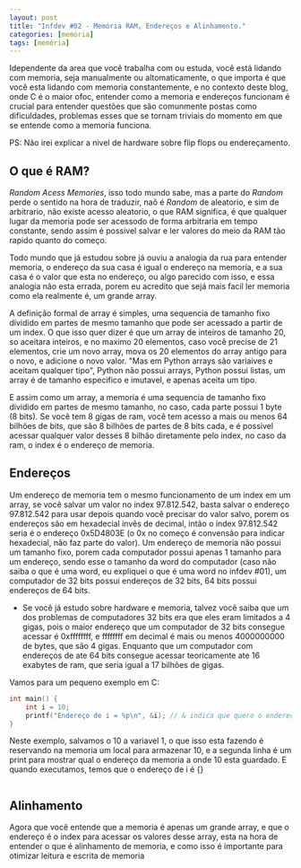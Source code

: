 ```yaml
---
layout: post
title: "Infdev #02 - Memória RAM, Endereços e Alinhamento."
categories: [memória]
tags: [memória]
---
```


Idependente da area que você trabalha com ou estuda, você está lidando com memoria, seja manualmente ou altomaticamente, o que importa é que você esta lidando com memoria constantemente, e no contexto deste blog, onde C é o maior ofoc, entender como a memoria e endereços funcionam é crucial para entender questões que são comunmente postas como dificuldades, problemas esses que se tornam triviais do momento em que se entende como a memoria funciona.

PS: Não irei explicar a nivel de hardware sobre flip flops ou endereçamento.

## O que é RAM?
*Random Acess Memories*, isso todo mundo sabe, mas a parte do *Random* perde o sentido na hora de traduzir, naõ é *Random* de aleatorio, e sim de arbitrario, não existe acesso aleatorio, o que RAM significa, é que qualquer lugar da memoria pode ser acessodo de forma arbitraria em tempo constante, sendo assim é possivel salvar e ler valores do meio da RAM tão rapido quanto do começo. 

Todo mundo que já estudou sobre já ouviu a analogia da rua para entender memoria, o endereço da sua casa é igual o endereço na memoria, e a sua casa é o valor que esta no endereço, ou algo parecido com isso, e essa analogia não esta errada, porem eu acredito que sejá mais facil ler memoria como ela realmente é, um grande array.

A definição formal de array é simples, uma sequencia de tamanho fixo dividido em partes de mesmo tamanho que pode ser acessado a partir de um index. O que isso quer dizer é que um array de inteiros de tamanho 20, so aceitara inteiros, e no maximo 20 elementos, caso você precise de 21 elementos, crie um novo array, mova os 20 elementos do array antigo para o novo, e adicione o novo valor. "Mas em Python arrays são variaives e aceitam qualquer tipo", Python não possui arrays, Python possui listas, um array é de tamanho especifico e imutavel, e apenas aceita um tipo. 

E assim como um array, a memoria é uma sequencia de tamanho fixo dividido em partes de mesmo tamanho, no caso, cada parte possui 1 byte (8 bits). Se você tem 8 gigas de ram, você tem acesso a mais ou menos 64 bilhões de bits, que são 8 bilhões de partes de 8 bits cada, e é possivel acessar qualquer valor desses 8 bilhão diretamente pelo index, no caso da ram, o index é o endereço de memoria.

## Endereços 
Um endereço de memoria tem o mesmo funcionamento de um index em um array, se você salvar um valor no index 97.812.542, basta salvar o endereço 97.812.542 para usar depois quando você precisar do valor salvo, porem os endereços são em hexadecial invẽs de decimal, intão o index 97.812.542 seria é o endereço 0x5D4803E (o 0x no começo é convensão para indicar hexadecial, não faz parte do valor). Um endereço de memoria não possui um tamanho fixo, porem cada computador possui apenas 1 tamanho para um endereço, sendo esse o tamanho da word do computador (caso não saiba o que é uma word, eu expliquei o que é uma word no infdev #01), um computador de 32 bits possui endereços de 32 bits, 64 bits possui endereços de 64 bits. 

- Se você já estudo sobre hardware e memoria, talvez você saiba que um dos problemas de computadores 32 bits era que eles eram limitados a 4 gigas, pois o maior endereço que um computador de 32 bits consegue acessar é 0xffffffff, e ffffffff em decimal é mais ou menos 4000000000 de bytes, que são 4 gigas. Enquanto que um computador com endereços de ate 64 bits consegue acessar teoricamente ate 16 exabytes de ram, que seria igual a 17 bilhões de gigas.

Vamos para um pequeno exemplo em C:

```c
int main() {
    int i = 10;
    printf("Endereço de i = %p\n", &i); // & indica que quero o endereço de i, e não o valor armazenado em i
}
```

Neste exemplo, salvamos o 10 a variavel 1, o que isso esta fazendo é reservando na memoria um local para armazenar 10, e a segunda linha é um print para mostrar qual o endereço da memoria a onde 10 esta guardado. E quando executamos, temos que o endereço de i é {}

![]()

## Alinhamento
Agora que você entende que a memoria é apenas um grande array, e que o endereço é o index para acessar os valores desse array, esta na hora de entender o que é alinhamento de memoria, e como isso é importante para otimizar leitura e escrita de memoria 